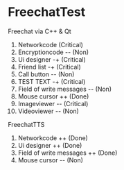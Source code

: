 # FreechatTest
Freechat via C++ & Qt
 1) Networkcode (Critical)
 2) Encryptioncode -- (Non)
 3) Ui designer -+ (Critical)
  1) Friend list -+ (Critical)
  2) Call button -- (Non)
  3) TEST TEXT -+ (Critical)
  4) Field of write messages -- (Non)
  5) Mouse cursor ++ (Done)
 4) Imageviewer -- (Critical)
 5) Videoviewer -- (Non)

FreechatTTS
1) Networkcode ++ (Done)
2) Ui designer ++ (Done)
 1) Field of write messages ++ (Done)
 2) Mouse cursor -- (Non)
